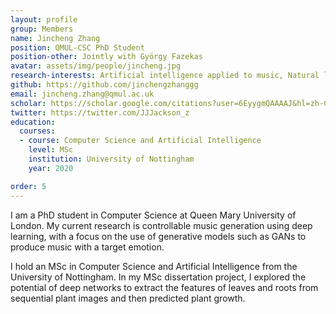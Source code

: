 ```yaml
---
layout: profile
group: Members
name: Jincheng Zhang
position: QMUL-CSC PhD Student
position-other: Jointly with György Fazekas
avatar: assets/img/people/jincheng.jpg
research-interests: Artificial intelligence applied to music, Natural language processing, Deep learning-based image analysis
github: https://github.com/jinchengzhanggg
email: jincheng.zhang@qmul.ac.uk
scholar: https://scholar.google.com/citations?user=6EyygmQAAAAJ&hl=zh-CN
twitter: https://twitter.com/JJJackson_z
education:
  courses:
  - course: Computer Science and Artificial Intelligence
    level: MSc
    institution: University of Nottingham
    year: 2020

order: 5
---
```

I am a PhD student in Computer Science at Queen Mary University of London. My current research is controllable music generation using deep learning, with a focus on the use of generative models such as GANs to produce music with a target emotion. 

I hold an MSc in Computer Science and Artificial Intelligence from the University of Nottingham. In my MSc dissertation project, I explored the potential of deep networks to extract the features of leaves and roots from sequential plant images and then predicted plant growth.